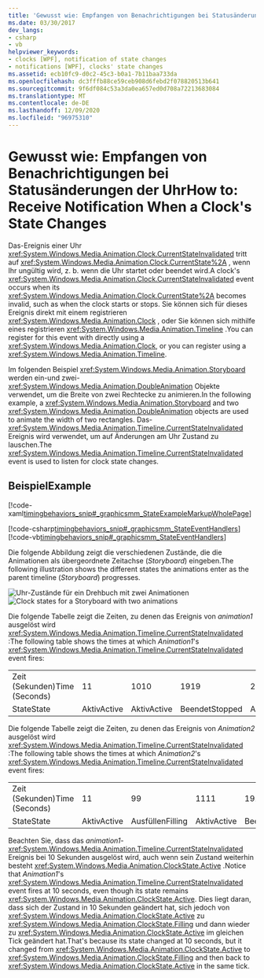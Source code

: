 ```yaml
---
title: 'Gewusst wie: Empfangen von Benachrichtigungen bei Statusänderungen der Uhr'
ms.date: 03/30/2017
dev_langs:
- csharp
- vb
helpviewer_keywords:
- clocks [WPF], notification of state changes
- notifications [WPF], clocks' state changes
ms.assetid: ecb10fc9-d0c2-45c3-b0a1-7b11baa733da
ms.openlocfilehash: dc3fffb88ce59ceb908d6febd2f078820513b641
ms.sourcegitcommit: 9f6df084c53a3da0ea657ed0d708a72213683084
ms.translationtype: MT
ms.contentlocale: de-DE
ms.lasthandoff: 12/09/2020
ms.locfileid: "96975310"
---
```

# <a name="how-to-receive-notification-when-a-clocks-state-changes"></a><span data-ttu-id="092c8-102">Gewusst wie: Empfangen von Benachrichtigungen bei Statusänderungen der Uhr</span><span class="sxs-lookup"><span data-stu-id="092c8-102">How to: Receive Notification When a Clock's State Changes</span></span>
<span data-ttu-id="092c8-103">Das-Ereignis einer Uhr <xref:System.Windows.Media.Animation.Clock.CurrentStateInvalidated> tritt auf <xref:System.Windows.Media.Animation.Clock.CurrentState%2A> , wenn Ihr ungültig wird, z. b. wenn die Uhr startet oder beendet wird.</span><span class="sxs-lookup"><span data-stu-id="092c8-103">A clock's <xref:System.Windows.Media.Animation.Clock.CurrentStateInvalidated> event occurs when its <xref:System.Windows.Media.Animation.Clock.CurrentState%2A> becomes invalid, such as when the clock starts or stops.</span></span> <span data-ttu-id="092c8-104">Sie können sich für dieses Ereignis direkt mit einem registrieren <xref:System.Windows.Media.Animation.Clock> , oder Sie können sich mithilfe eines registrieren <xref:System.Windows.Media.Animation.Timeline> .</span><span class="sxs-lookup"><span data-stu-id="092c8-104">You can register for this event with directly using a <xref:System.Windows.Media.Animation.Clock>, or you can register using a <xref:System.Windows.Media.Animation.Timeline>.</span></span>  
  
 <span data-ttu-id="092c8-105">Im folgenden Beispiel <xref:System.Windows.Media.Animation.Storyboard> werden ein-und zwei- <xref:System.Windows.Media.Animation.DoubleAnimation> Objekte verwendet, um die Breite von zwei Rechtecke zu animieren.</span><span class="sxs-lookup"><span data-stu-id="092c8-105">In the following example, a <xref:System.Windows.Media.Animation.Storyboard> and two <xref:System.Windows.Media.Animation.DoubleAnimation> objects are used to animate the width of two rectangles.</span></span> <span data-ttu-id="092c8-106">Das- <xref:System.Windows.Media.Animation.Timeline.CurrentStateInvalidated> Ereignis wird verwendet, um auf Änderungen am Uhr Zustand zu lauschen.</span><span class="sxs-lookup"><span data-stu-id="092c8-106">The <xref:System.Windows.Media.Animation.Timeline.CurrentStateInvalidated> event is used to listen for clock state changes.</span></span>  
  
## <a name="example"></a><span data-ttu-id="092c8-107">Beispiel</span><span class="sxs-lookup"><span data-stu-id="092c8-107">Example</span></span>  
 [!code-xaml[timingbehaviors_snip#_graphicsmm_StateExampleMarkupWholePage](~/samples/snippets/csharp/VS_Snippets_Wpf/timingbehaviors_snip/CSharp/StateExample.xaml#_graphicsmm_stateexamplemarkupwholepage)]  
  
 [!code-csharp[timingbehaviors_snip#_graphicsmm_StateEventHandlers](~/samples/snippets/csharp/VS_Snippets_Wpf/timingbehaviors_snip/CSharp/StateExample.xaml.cs#_graphicsmm_stateeventhandlers)]
 [!code-vb[timingbehaviors_snip#_graphicsmm_StateEventHandlers](~/samples/snippets/visualbasic/VS_Snippets_Wpf/timingbehaviors_snip/visualbasic/stateexample.xaml.vb#_graphicsmm_stateeventhandlers)]  
  
 <span data-ttu-id="092c8-108">Die folgende Abbildung zeigt die verschiedenen Zustände, die die Animationen als übergeordnete Zeitachse (*Storyboard*) eingeben.</span><span class="sxs-lookup"><span data-stu-id="092c8-108">The following illustration shows the different states the animations enter as the parent timeline (*Storyboard*) progresses.</span></span>  
  
 <span data-ttu-id="092c8-109">![Uhr-Zustände für ein Drehbuch mit zwei Animationen](./media/graphicsmm-3timelines.png "graphicsmm_3timelines")</span><span class="sxs-lookup"><span data-stu-id="092c8-109">![Clock states for a Storyboard with two animations](./media/graphicsmm-3timelines.png "graphicsmm_3timelines")</span></span>  
  
 <span data-ttu-id="092c8-110">Die folgende Tabelle zeigt die Zeiten, zu denen das Ereignis von *animation1* ausgelöst wird <xref:System.Windows.Media.Animation.Timeline.CurrentStateInvalidated> :</span><span class="sxs-lookup"><span data-stu-id="092c8-110">The following table shows the times at which *Animation1*'s <xref:System.Windows.Media.Animation.Timeline.CurrentStateInvalidated> event fires:</span></span>  
  
||||||||  
|-|-|-|-|-|-|-|  
|<span data-ttu-id="092c8-111">Zeit (Sekunden)</span><span class="sxs-lookup"><span data-stu-id="092c8-111">Time (Seconds)</span></span>|<span data-ttu-id="092c8-112">1</span><span class="sxs-lookup"><span data-stu-id="092c8-112">1</span></span>|<span data-ttu-id="092c8-113">10</span><span class="sxs-lookup"><span data-stu-id="092c8-113">10</span></span>|<span data-ttu-id="092c8-114">19</span><span class="sxs-lookup"><span data-stu-id="092c8-114">19</span></span>|<span data-ttu-id="092c8-115">21</span><span class="sxs-lookup"><span data-stu-id="092c8-115">21</span></span>|<span data-ttu-id="092c8-116">30</span><span class="sxs-lookup"><span data-stu-id="092c8-116">30</span></span>|<span data-ttu-id="092c8-117">39</span><span class="sxs-lookup"><span data-stu-id="092c8-117">39</span></span>|  
|<span data-ttu-id="092c8-118">State</span><span class="sxs-lookup"><span data-stu-id="092c8-118">State</span></span>|<span data-ttu-id="092c8-119">Aktiv</span><span class="sxs-lookup"><span data-stu-id="092c8-119">Active</span></span>|<span data-ttu-id="092c8-120">Aktiv</span><span class="sxs-lookup"><span data-stu-id="092c8-120">Active</span></span>|<span data-ttu-id="092c8-121">Beendet</span><span class="sxs-lookup"><span data-stu-id="092c8-121">Stopped</span></span>|<span data-ttu-id="092c8-122">Aktiv</span><span class="sxs-lookup"><span data-stu-id="092c8-122">Active</span></span>|<span data-ttu-id="092c8-123">Aktiv</span><span class="sxs-lookup"><span data-stu-id="092c8-123">Active</span></span>|<span data-ttu-id="092c8-124">Beendet</span><span class="sxs-lookup"><span data-stu-id="092c8-124">Stopped</span></span>|  
  
 <span data-ttu-id="092c8-125">Die folgende Tabelle zeigt die Zeiten, zu denen das Ereignis von *Animation2* ausgelöst wird <xref:System.Windows.Media.Animation.Timeline.CurrentStateInvalidated> :</span><span class="sxs-lookup"><span data-stu-id="092c8-125">The following table shows the times at which *Animation2*'s <xref:System.Windows.Media.Animation.Timeline.CurrentStateInvalidated> event fires:</span></span>  
  
||||||||||  
|-|-|-|-|-|-|-|-|-|  
|<span data-ttu-id="092c8-126">Zeit (Sekunden)</span><span class="sxs-lookup"><span data-stu-id="092c8-126">Time (Seconds)</span></span>|<span data-ttu-id="092c8-127">1</span><span class="sxs-lookup"><span data-stu-id="092c8-127">1</span></span>|<span data-ttu-id="092c8-128">9</span><span class="sxs-lookup"><span data-stu-id="092c8-128">9</span></span>|<span data-ttu-id="092c8-129">11</span><span class="sxs-lookup"><span data-stu-id="092c8-129">11</span></span>|<span data-ttu-id="092c8-130">19</span><span class="sxs-lookup"><span data-stu-id="092c8-130">19</span></span>|<span data-ttu-id="092c8-131">21</span><span class="sxs-lookup"><span data-stu-id="092c8-131">21</span></span>|<span data-ttu-id="092c8-132">29</span><span class="sxs-lookup"><span data-stu-id="092c8-132">29</span></span>|<span data-ttu-id="092c8-133">31</span><span class="sxs-lookup"><span data-stu-id="092c8-133">31</span></span>|<span data-ttu-id="092c8-134">39</span><span class="sxs-lookup"><span data-stu-id="092c8-134">39</span></span>|  
|<span data-ttu-id="092c8-135">State</span><span class="sxs-lookup"><span data-stu-id="092c8-135">State</span></span>|<span data-ttu-id="092c8-136">Aktiv</span><span class="sxs-lookup"><span data-stu-id="092c8-136">Active</span></span>|<span data-ttu-id="092c8-137">Ausfüllen</span><span class="sxs-lookup"><span data-stu-id="092c8-137">Filling</span></span>|<span data-ttu-id="092c8-138">Aktiv</span><span class="sxs-lookup"><span data-stu-id="092c8-138">Active</span></span>|<span data-ttu-id="092c8-139">Beendet</span><span class="sxs-lookup"><span data-stu-id="092c8-139">Stopped</span></span>|<span data-ttu-id="092c8-140">Aktiv</span><span class="sxs-lookup"><span data-stu-id="092c8-140">Active</span></span>|<span data-ttu-id="092c8-141">Ausfüllen</span><span class="sxs-lookup"><span data-stu-id="092c8-141">Filling</span></span>|<span data-ttu-id="092c8-142">Aktiv</span><span class="sxs-lookup"><span data-stu-id="092c8-142">Active</span></span>|<span data-ttu-id="092c8-143">Beendet</span><span class="sxs-lookup"><span data-stu-id="092c8-143">Stopped</span></span>|  
  
 <span data-ttu-id="092c8-144">Beachten Sie, dass das *animation1*-  <xref:System.Windows.Media.Animation.Timeline.CurrentStateInvalidated> Ereignis bei 10 Sekunden ausgelöst wird, auch wenn sein Zustand weiterhin besteht <xref:System.Windows.Media.Animation.ClockState.Active> .</span><span class="sxs-lookup"><span data-stu-id="092c8-144">Notice that *Animation1*'s  <xref:System.Windows.Media.Animation.Timeline.CurrentStateInvalidated> event fires at 10 seconds, even though its state remains <xref:System.Windows.Media.Animation.ClockState.Active>.</span></span> <span data-ttu-id="092c8-145">Dies liegt daran, dass sich der Zustand in 10 Sekunden geändert hat, sich jedoch von <xref:System.Windows.Media.Animation.ClockState.Active> zu <xref:System.Windows.Media.Animation.ClockState.Filling> und dann wieder zu <xref:System.Windows.Media.Animation.ClockState.Active> im gleichen Tick geändert hat.</span><span class="sxs-lookup"><span data-stu-id="092c8-145">That's because its state changed at 10 seconds, but it changed from <xref:System.Windows.Media.Animation.ClockState.Active> to <xref:System.Windows.Media.Animation.ClockState.Filling> and then back to <xref:System.Windows.Media.Animation.ClockState.Active> in the same tick.</span></span>
